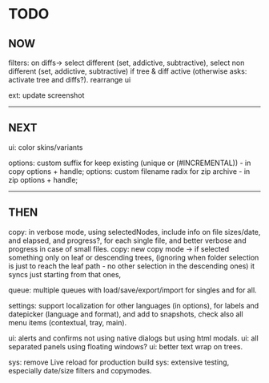 # TODO

## NOW
filters: on diffs-> select different (set, addictive, subtractive), select non different (set, addictive, subtractive) if tree & diff active (otherwise asks: activate tree and diffs?). rearrange ui

ext: update screenshot

---

## NEXT
ui: color skins/variants

options: custom suffix for keep existing (unique or (#INCREMENTAL)) - in copy options + handle;
options: custom filename radix for zip archive - in zip options + handle;

---

## THEN
copy: in verbose mode, using selectedNodes, include info on file sizes/date, and elapsed, and progress?, for each single file,
      and better verbose and progress in case of small files.
copy: new copy mode -> if selected something only on leaf or descending trees,
      (ignoring when folder selection is just to reach the leaf path - no other selection in the descending ones) it syncs just starting from that ones,

queue: multiple queues with load/save/export/import for singles and for all.

settings: support localization for other languages (in options), for labels and datepicker (language and format),
          and add to snapshots,
          check also all menu items (contextual, tray, main).

ui: alerts and confirms not using native dialogs but using html modals.
ui: all separated panels using floating windows?
ui: better text wrap on trees.

sys: remove Live reload for production build
sys: extensive testing, especially date/size filters and copymodes.


